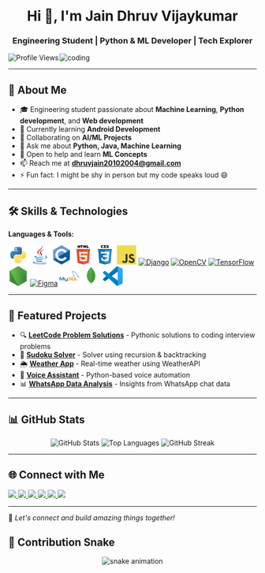 <h1 align="center">Hi 👋, I'm Jain Dhruv Vijaykumar</h1>
<h3 align="center">Engineering Student | Python & ML Developer | Tech Explorer</h3>

<img align="right" alt="coding" width="400" src="https://user-images.githubusercontent.com/55389276/140866485-8fb1c876-9a8f-4d6a-98dc-08c4981eaf70.gif" />

<p align="left">
  <img src="https://komarev.com/ghpvc/?username=DJ918145&label=Profile%20views&color=0e75b6&style=flat" alt="Profile Views" />
</p>

---

## 🚀 About Me

- 🎓 Engineering student passionate about **Machine Learning**, **Python development**, and **Web development**
- 📱 Currently learning **Android Development**
- 👯 Collaborating on **AI/ML Projects**
- 💬 Ask me about **Python, Java, Machine Learning**
- 🤝 Open to help and learn **ML Concepts**
- 📫 Reach me at **dhruvjain20102004@gmail.com**
- ⚡ Fun fact: I might be shy in person but my code speaks loud 😄

---

## 🛠️ Skills & Technologies

**Languages & Tools:**

<p align="left">
  <a href="https://www.python.org" target="_blank"><img src="https://raw.githubusercontent.com/devicons/devicon/master/icons/python/python-original.svg" alt="Python" width="40" height="40"/></a>
  <a href="https://www.java.com" target="_blank"><img src="https://raw.githubusercontent.com/devicons/devicon/master/icons/java/java-original.svg" alt="Java" width="40" height="40"/></a>
  <a href="https://www.cprogramming.com/" target="_blank"><img src="https://raw.githubusercontent.com/devicons/devicon/master/icons/c/c-original.svg" alt="C" width="40" height="40"/></a>
  <a href="https://www.w3.org/html/" target="_blank"><img src="https://raw.githubusercontent.com/devicons/devicon/master/icons/html5/html5-original-wordmark.svg" alt="HTML5" width="40" height="40"/></a>
  <a href="https://www.w3schools.com/css/" target="_blank"><img src="https://raw.githubusercontent.com/devicons/devicon/master/icons/css3/css3-original-wordmark.svg" alt="CSS3" width="40" height="40"/></a>
  <a href="https://developer.mozilla.org/en-US/docs/Web/JavaScript" target="_blank"><img src="https://raw.githubusercontent.com/devicons/devicon/master/icons/javascript/javascript-original.svg" alt="JavaScript" width="40" height="40"/></a>
  <a href="https://www.djangoproject.com/" target="_blank"><img src="https://cdn.worldvectorlogo.com/logos/django.svg" alt="Django" width="40" height="40"/></a>
  <a href="https://opencv.org/" target="_blank"><img src="https://www.vectorlogo.zone/logos/opencv/opencv-icon.svg" alt="OpenCV" width="40" height="40"/></a>
  <a href="https://www.tensorflow.org/" target="_blank"><img src="https://www.vectorlogo.zone/logos/tensorflow/tensorflow-icon.svg" alt="TensorFlow" width="40" height="40"/></a>
  <a href="https://nodejs.org/" target="_blank"><img src="https://raw.githubusercontent.com/devicons/devicon/master/icons/nodejs/nodejs-original.svg" alt="Node.js" width="40" height="40"/></a>
  <a href="https://figma.com/" target="_blank"><img src="https://www.vectorlogo.zone/logos/figma/figma-icon.svg" alt="Figma" width="40" height="40"/></a>
  <a href="https://www.mysql.com/" target="_blank"><img src="https://raw.githubusercontent.com/devicons/devicon/master/icons/mysql/mysql-original-wordmark.svg" alt="MySQL" width="40" height="40"/></a>
  <a href="https://www.mongodb.com/" target="_blank"><img src="https://raw.githubusercontent.com/devicons/devicon/master/icons/mongodb/mongodb-original.svg" alt="MongoDB" width="40" height="40"/></a>
  <a href="https://code.visualstudio.com/" target="_blank"><img src="https://raw.githubusercontent.com/devicons/devicon/master/icons/vscode/vscode-original.svg" alt="VS Code" width="40" height="40"/></a>
</p>

---

## 📌 Featured Projects

- 🔍 [**LeetCode Problem Solutions**](https://github.com/DJ918145/leetcode_problem_solution) - Pythonic solutions to coding interview problems  
- 🧠 [**Sudoku Solver**](https://github.com/DJ918145/Sudoku_Solver_Project) - Solver using recursion & backtracking  
- 🌦️ [**Weather App**](https://github.com/DJ918145/Weather_App) - Real-time weather using WeatherAPI  
- 🎤 [**Voice Assistant**](https://github.com/DJ918145/Voice_assistant) - Python-based voice automation  
- 📊 [**WhatsApp Data Analysis**](https://github.com/DJ918145/Whatsapp_data_analysis) - Insights from WhatsApp chat data

---

## 📊 GitHub Stats

<p align="center">
  <img src="https://github-readme-stats.vercel.app/api?username=DJ918145&show_icons=true&theme=radical" alt="GitHub Stats" />
  <img src="https://github-readme-stats.vercel.app/api/top-langs?username=DJ918145&show_icons=true&layout=compact&theme=radical" alt="Top Languages" />
  <img src="https://github-readme-streak-stats.herokuapp.com/?user=DJ918145&theme=radical" alt="GitHub Streak" />
</p>

---

## 🌐 Connect with Me

<p align="left">
  <a href="https://www.linkedin.com/in/dhruvjain2010/" target="_blank">
    <img src="https://img.shields.io/badge/LinkedIn-0A66C2?style=for-the-badge&logo=linkedin&logoColor=white"/>
  </a>
  <a href="https://leetcode.com/u/dj20101004/" target="_blank">
    <img src="https://img.shields.io/badge/LeetCode-FFA116?style=for-the-badge&logo=leetcode&logoColor=white"/>
  </a>
  <a href="https://medium.com/@dj20101004" target="_blank">
    <img src="https://img.shields.io/badge/Medium-12100E?style=for-the-badge&logo=medium&logoColor=white"/>
  </a>
  <a href="https://www.codechef.com/users/dhruvjain2010" target="_blank">
    <img src="https://img.shields.io/badge/CodeChef-5B4638?style=for-the-badge&logo=codechef&logoColor=white"/>
  </a>
  <a href="https://www.hackerearth.com/dj20101004" target="_blank">
    <img src="https://img.shields.io/badge/HackerEarth-323754?style=for-the-badge&logo=hackerearth&logoColor=white"/>
  </a>
  <a href="https://www.instagram.com/dhruvjain._.2010" target="_blank">
    <img src="https://img.shields.io/badge/Instagram-E4405F?style=for-the-badge&logo=instagram&logoColor=white"/>
  </a>
</p>

---

🚀 *Let's connect and build amazing things together!*

## 🐍 Contribution Snake

<p align="center">
  <img src="https://github.com/DJ918145/DJ918145/blob/output/github-contribution-grid-snake.svg" alt="snake animation" />
</p>

